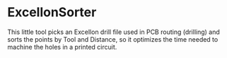 # ExcellonSorter
This little tool picks an Excellon drill file used in PCB routing (drilling) and sorts the points by Tool and Distance, so it optimizes the time needed to machine the holes in a printed circuit. 
